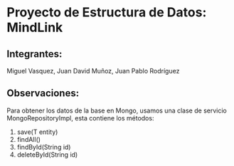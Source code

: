 # Proyecto de Estructura de Datos: MindLink

## Integrantes:
Miguel Vasquez,
Juan David Muñoz,
Juan Pablo Rodríguez


## Observaciones:
Para obtener los datos de la base en Mongo, usamos una clase de servicio MongoRepositoryImpl, esta contiene los métodos:
1. save(T entity)
2. findAll()
3. findById(String id)
4. deleteById(String id)
